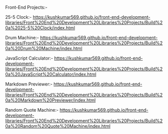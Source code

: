 Front-End Projects:-

25-5 Clock:- https://kushkumar569.github.io/front-end-development-libraries/Front%20End%20Development%20Libraries%20Projects/Build%20a%2025-5%20Clock/index.html

Drum Machine:- https://kushkumar569.github.io/front-end-development-libraries/Front%20End%20Development%20Libraries%20Projects/Build%20a%20Drum%20Machine/index.html

JavaScript Calculator:- https://kushkumar569.github.io/front-end-development-libraries/Front%20End%20Development%20Libraries%20Projects/Build%20a%20JavaScript%20Calculator/index.html

Markdown Previewer:- https://kushkumar569.github.io/front-end-development-libraries/Front%20End%20Development%20Libraries%20Projects/Build%20a%20Markdown%20Previewer/index.html

Random Quote Machine:- https://kushkumar569.github.io/front-end-development-libraries/Front%20End%20Development%20Libraries%20Projects/Build%20a%20Random%20Quote%20Machine/index.html
